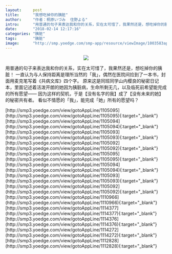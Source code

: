 ```yaml
---
layout:     post
title:      "我想吃掉你的胰脏"
author:     "作者：桐原いづみ  住野よる"
intro:      "用普通的句子来表达我和你的关系，实在太可惜了，我果然还是，想吃掉你的胰脏！ 一直认为与人保持距离是理所当然的「我」，偶然在医院间捡到了一本书，封面用麦克笔写着《共病文库》四个字。 原来这是同班同学山内樱良的秘密日记本，里面记述着活泼开朗的她因为胰脏病，生命所剩无几，以及临死前希望能完成的所有愿望—— 因为这样的契机，于是【没有名字的我】成了【没有未来的她】的秘密共有者。 看似不情愿的「我」，能完成「她」所有的愿望吗？"
date:       "2018-02-14 12:17:16"
categories: "胰脏"
tags:       "胰脏"
image:      "http://smp.yoedge.com/smp-app/resource/viewImage/1003583appline.png"
---
```

<div style="text-align: center">
<p><img src="http://smp.yoedge.com/smp-app/resource/viewImage/1003583appline.png"/></p>
</div>
<p class="post-meta">
<span>用普通的句子来表达我和你的关系，实在太可惜了，我果然还是，想吃掉你的胰脏！ 一直认为与人保持距离是理所当然的「我」，偶然在医院间捡到了一本书，封面用麦克笔写着《共病文库》四个字。 原来这是同班同学山内樱良的秘密日记本，里面记述着活泼开朗的她因为胰脏病，生命所剩无几，以及临死前希望能完成的所有愿望—— 因为这样的契机，于是【没有名字的我】成了【没有未来的她】的秘密共有者。 看似不情愿的「我」，能完成「她」所有的愿望吗？</span>
</p>
[http://smp3.yoedge.com/view/gotoAppLine/1105095](http://smp3.yoedge.com/view/gotoAppLine/1105095){:target="_blank"}
[http://smp3.yoedge.com/view/gotoAppLine/1105094](http://smp3.yoedge.com/view/gotoAppLine/1105094){:target="_blank"}
[http://smp3.yoedge.com/view/gotoAppLine/1105093](http://smp3.yoedge.com/view/gotoAppLine/1105093){:target="_blank"}
[http://smp3.yoedge.com/view/gotoAppLine/1105092](http://smp3.yoedge.com/view/gotoAppLine/1105092){:target="_blank"}
[http://smp3.yoedge.com/view/gotoAppLine/1105095](http://smp3.yoedge.com/view/gotoAppLine/1105095){:target="_blank"}
[http://smp3.yoedge.com/view/gotoAppLine/1105094](http://smp3.yoedge.com/view/gotoAppLine/1105094){:target="_blank"}
[http://smp3.yoedge.com/view/gotoAppLine/1105093](http://smp3.yoedge.com/view/gotoAppLine/1105093){:target="_blank"}
[http://smp3.yoedge.com/view/gotoAppLine/1105092](http://smp3.yoedge.com/view/gotoAppLine/1105092){:target="_blank"}
[http://smp3.yoedge.com/view/gotoAppLine/1110966](http://smp3.yoedge.com/view/gotoAppLine/1110966){:target="_blank"}
[http://smp3.yoedge.com/view/gotoAppLine/1114377](http://smp3.yoedge.com/view/gotoAppLine/1114377){:target="_blank"}
[http://smp3.yoedge.com/view/gotoAppLine/1114376](http://smp3.yoedge.com/view/gotoAppLine/1114376){:target="_blank"}
[http://smp3.yoedge.com/view/gotoAppLine/1114272](http://smp3.yoedge.com/view/gotoAppLine/1114272){:target="_blank"}
[http://smp3.yoedge.com/view/gotoAppLine/1112828](http://smp3.yoedge.com/view/gotoAppLine/1112828){:target="_blank"}


